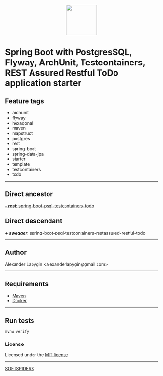 <div align="center">
    <a href="https://github.com/softspiders/softspiders">
      <img src="https://avatars.githubusercontent.com/u/47006425?v=4"width="100" height="100"/>
    </a>
</div> 

# Spring Boot with PostgresSQL, Flyway, ArchUnit, Testcontainers, REST Assured Restful ToDo application starter

## Feature tags

- archunit
- flyway
- hexagonal
- maven
- mapstruct
- postgres
- rest
- spring-boot
- spring-data-jpa
- starter
- template
- testcontainers
- todo

---

## Direct ancestor

[***- rest***: spring-boot-psql-testcontainers-todo](https://github.com/softspiders/springboot-postgres-testcontainers-restassured-selenium-restful-todo-app-starter/tree/springboot-psql-testcontainers-archunit-hexagonal-todo#readme)

## Direct descendant

[***+ swagger***: spring-boot-psql-testcontainers-restassured-restful-todo]()

---

## Author

[Alexander Lapygin](https://github.com/AlexanderLapygin) <<alexanderlapygin@gmail.com>>

---

## Requirements

- [Maven](https://maven.apache.org/)
- [Docker](https://docs.docker.com/get-docker/)

---

## Run tests

```sh
mvnw verify
```

### License

Licensed under the [MIT license](./LICENSE)

---

[SOFTSPIDERS](https://github.com/softspiders/softspiders)
